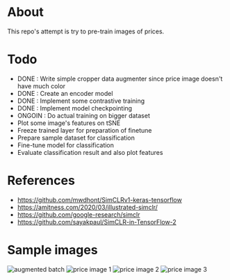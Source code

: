 # About
This repo's attempt is try to pre-train images of prices.

# Todo
- DONE : Write simple cropper data augmenter since price image doesn't have much color
- DONE : Create an encoder model
- DONE : Implement some contrastive training
- DONE : Implement model checkpointing
- ONGOIN : Do actual training on bigger dataset
- Plot some image's features on tSNE
- Freeze trained layer for preparation of finetune
- Prepare sample dataset for classification
- Fine-tune model for classification
- Evaluate classification result and also plot features

# References
- https://github.com/mwdhont/SimCLRv1-keras-tensorflow
- https://amitness.com/2020/03/illustrated-simclr/
- https://github.com/google-research/simclr
- https://github.com/sayakpaul/SimCLR-in-TensorFlow-2

# Sample images
![augmented batch](images/crop_augmented_batch.png?raw=true "Augmented batch")
![price image 1](images/2020-03-02_30_330.png?raw=true "Price image 1")
![price image 2](images/2020-03-02_30_300.png?raw=true "Price image 2")
![price image 3](images/2020-03-02_30_270.png?raw=true "Price image 2")


